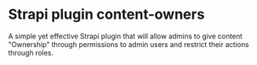 # Strapi plugin content-owners

A simple yet effective Strapi plugin that will allow admins to give content "Ownership" through permissions to admin users and restrict their actions through roles.